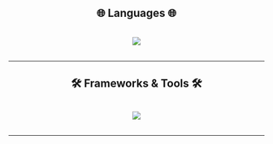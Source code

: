 <h2 align="center">🌐 Languages 🌐</h2>
<br/>
<div align="center">
    <img src="https://skillicons.dev/icons?i=python,javascript,lua" />
</div>

<br/>
<hr/>

<h2 align="center">🛠️ Frameworks & Tools 🛠️</h2>
<br/>
<div align="center">
    <img src="https://skillicons.dev/icons?i=nodejs,github,vscode,git" />
</div>

<br/>
<hr/>
